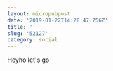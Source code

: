 ```yaml
---
layout: micropubpost
date: '2019-01-22T14:28:47.756Z'
title: ''
slug: '52127'
category: social
---
```

Heyho let&#39;s go
